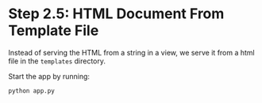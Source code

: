 Step 2.5: HTML Document From Template File
==========================================

Instead of serving the HTML from a string in a view, we serve it from a html file in the `templates` directory.

Start the app by running:

```
python app.py
```
